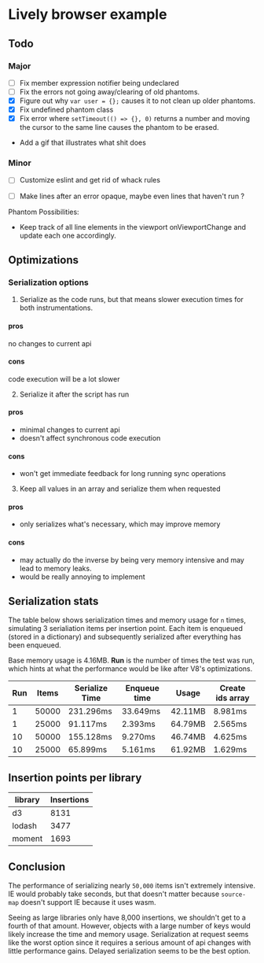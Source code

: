 

# Lively browser example

## Todo

### Major

- [ ] Fix member expression notifier being undeclared
- [ ] Fix the errors not going away/clearing of old phantoms.
- [x] Figure out why `var user = {};` causes it to not clean up older phantoms.
- [x] Fix undefined phantom class
- [x] Fix error where `setTimeout(() => {}, 0)` returns a number and moving the cursor to the same line causes the phantom to be erased.
- Add a gif that illustrates what shit does

### Minor

- [ ] Customize eslint and get rid of whack rules
- [ ] Make lines after an error opaque, maybe even lines that haven't run ?



Phantom Possibilities:

- Keep track of all line elements in the viewport onViewportChange and update each one accordingly.





## Optimizations

### Serialization options

1. Serialize as the code runs, but that means slower execution times for both instrumentations.

#### pros

no changes to current api

#### cons

code execution will be a lot slower


2. Serialize it after the script has run

#### pros

- minimal changes to current api
- doesn't affect synchronous code execution

#### cons

- won't get immediate feedback for long running sync operations


3. Keep all values in an array and serialize them when requested

#### pros

- only serializes what's necessary, which may improve memory

#### cons

- may actually do the inverse by being very memory intensive and may lead to memory leaks.
- would be really annoying to implement


## Serialization stats

The table below shows serialization times and memory usage for `n` times, simulating 3 serialiation items per insertion point. Each item is enqueued (stored in a dictionary) and subsequently serialized after everything has been enqueued.

Base memory usage is 4.16MB. **Run** is the number of times the test was run, which hints at what the performance would be like after V8's optimizations.

Run | Items     | Serialize Time   | Enqueue time   | Usage    | Create ids array
----|-----------|------------------|----------------|----------|-------------------
1   | 50000     | 231.296ms        | 33.649ms       | 42.11MB  | 8.981ms
1   | 25000     | 91.117ms         | 2.393ms        | 64.79MB  | 2.565ms
10  | 50000     | 155.128ms        | 9.270ms        | 46.74MB  | 4.625ms
10  | 25000     | 65.899ms         | 5.161ms        | 61.92MB  | 1.629ms


## Insertion points per library

library   | Insertions   |
----------|--------------|
d3        | 8131         |
lodash    | 3477         |
moment    | 1693         |


## Conclusion

The performance of serializing nearly `50,000` items isn't extremely intensive. IE would probably take seconds, but that doesn't matter because `source-map` doesn't support IE because it uses wasm.

Seeing as large libraries only have 8,000 insertions, we shouldn't get to a fourth of that amount. However, objects with a large number of keys would likely increase the time and memory usage. Serialization at request seems like the worst option since it requires a serious amount of api changes with little performance gains. Delayed serialization seems to be the best option.

